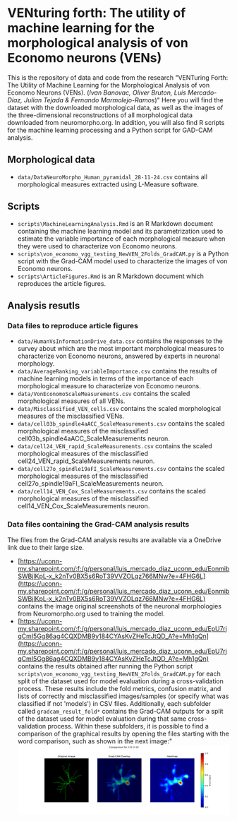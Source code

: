 # VENturing forth: The utility of machine learning for the morphological analysis of von Economo neurons (VENs)
This is the repository of data and code from the research "VENTuring Forth: The Utility of Machine Learning for the Morphological Analysis of von Economo Neurons (VENs). (*Ivan Banovac, Oliver Bruton, Luis Mercado-Díaz, Julian Tejada & Fernando Marmolejo-Ramos*)" Here you will find the dataset with the downloaded morphological data, as well as the images of the three-dimensional reconstructions of all morphological data downloaded from neuromorpho.org. In addition, you will also find R scripts for the machine learning processing and a Python script for GAD-CAM analysis.

## Morphological data
- `data/DataNeuroMorpho_Human_pyramidal_28-11-24.csv` contains all morphological measures extracted using L-Measure software.

## Scripts
- `scripts\MachineLearningAnalysis.Rmd` is an R Markdown document containing the machine learning model and its parametrization used to estimate the variable importance of each morphological measure when they were used to characterize von Economo neurons.
- `scripts\von_economo_vgg_testing_NewVEN_2Folds_GradCAM.py` is a Python script with the Grad-CAM model used to characterize the images of von Economo neurons.
- `scripts\ArticleFigures.Rmd` is an R Markdown document which reproduces the article figures.
## Analysis resutls

### Data files to reproduce article figures
- `data/HumanVsInformationDrive_data.csv` contains the responses to the survey about which are the most important morphological measures to characterize von Economo neurons, answered by experts in neuronal morphology.
- `data/AverageRanking_variableImportance.csv` contains the results of machine learning models in terms of the importance of each morphological measure to characterize von Economo neurons.
- `data/VonEconomoScaleMeasurements.csv` contains the scaled morphological measures of all VENs.
- `data/Misclassified_VEN_cells.csv` contains the scaled morphological measures of the misclassified VENs. 
- `data/cell03b_spindle4aACC_ScaleMeasurements.csv` contains the scaled morphological measures of the misclassified cell03b_spindle4aACC_ScaleMeasurements neuron.
- `data/cell24_VEN_rapid_ScaleMeasurements.csv` contains the scaled morphological measures of the misclassified cell24_VEN_rapid_ScaleMeasurements neuron.
- `data/cell27o_spindle19aFI_ScaleMeasurements.csv` contains the scaled morphological measures of the misclassified cell27o_spindle19aFI_ScaleMeasurements neuron.
- `data/cell14_VEN_Cox_ScaleMeasurements.csv` contains the scaled morphological measures of the misclassified cell14_VEN_Cox_ScaleMeasurements neuron.

### Data files containing the Grad-CAM analysis results

The files from the Grad-CAM analysis results are available via a OneDrive link due to their large size.
- [https://uconn-my.sharepoint.com/:f:/g/personal/luis_mercado_diaz_uconn_edu/EonmibSWBjlKpL-x_k2nTv0BX5s6RoT39VVZOLqz766MNw?e=4FHG6L](https://uconn-my.sharepoint.com/:f:/g/personal/luis_mercado_diaz_uconn_edu/EonmibSWBjlKpL-x_k2nTv0BX5s6RoT39VVZOLqz766MNw?e=4FHG6L) contains the image original screenshots of the neuronal morphologies from Neuromorpho.org used to training the model.
- [https://uconn-my.sharepoint.com/:f:/g/personal/luis_mercado_diaz_uconn_edu/EpU7rjqCmI5Gg86ag4CQXDMB9y184CYAsKvZHeTcJtQD_A?e=Mh1gQn](https://uconn-my.sharepoint.com/:f:/g/personal/luis_mercado_diaz_uconn_edu/EpU7rjqCmI5Gg86ag4CQXDMB9y184CYAsKvZHeTcJtQD_A?e=Mh1gQn) contains the results obtained after running the Python script `scripts\von_economo_vgg_testing_NewVEN_2Folds_GradCAM.py` for each split of the dataset used for model evaluation during a cross-validation process. These results include the fold metrics, confusion matrix, and lists of correctly and misclassified images/samples (or specify what was classified if not 'models') in CSV files. Additionally, each subfolder called `gradcam_result_fold*` contains the Grad-CAM outputs for a split of the dataset used for model evaluation during that same cross-validation process. Within these subfolders, it is possible to find a comparison of the graphical results by opening the files starting with the word comparison, such as shown in the next image:"
   ![Comparison of the 12-2-10 model.](data/images/comparison_121-2-10.png)


